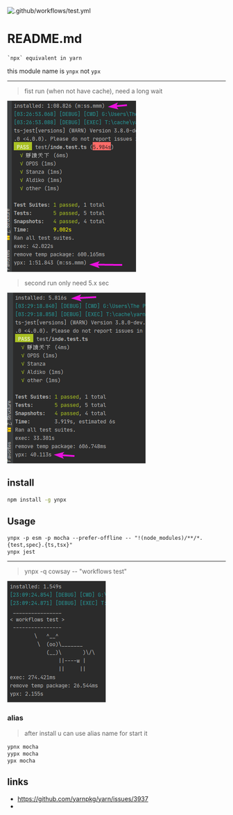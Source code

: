 ![.github/workflows/test.yml](https://github.com/bluelovers/ws-ypx/workflows/.github/workflows/test.yml/badge.svg)

# README.md

    `npx` equivalent in yarn

this module name is `ynpx` not `ypx`

---

> fist run (when not have cache), need a long wait

![image](https://github.com/bluelovers/ws-ypx/raw/master/packages/ypx/docs/image.png)

> second run only need 5.x sec

![image_1](https://github.com/bluelovers/ws-ypx/raw/master/packages/ypx/docs/image_1.png)

## install

```bash
npm install -g ynpx
```

## Usage

```
ynpx -p esm -p mocha --prefer-offline -- "!(node_modules)/**/*.{test,spec}.{ts,tsx}"
ynpx jest
```

---

> ynpx -q cowsay -- "workflows test"

![image_2](https://github.com/bluelovers/ws-ypx/raw/master/packages/ypx/docs/image_2.png)

### alias

> after install u can use alias name for start it

```
ypnx mocha
yypx mocha
ypx mocha
```

## links

- https://github.com/yarnpkg/yarn/issues/3937
- 
